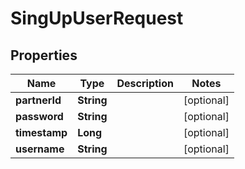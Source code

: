 
# SingUpUserRequest

## Properties
Name | Type | Description | Notes
------------ | ------------- | ------------- | -------------
**partnerId** | **String** |  |  [optional]
**password** | **String** |  |  [optional]
**timestamp** | **Long** |  |  [optional]
**username** | **String** |  |  [optional]



